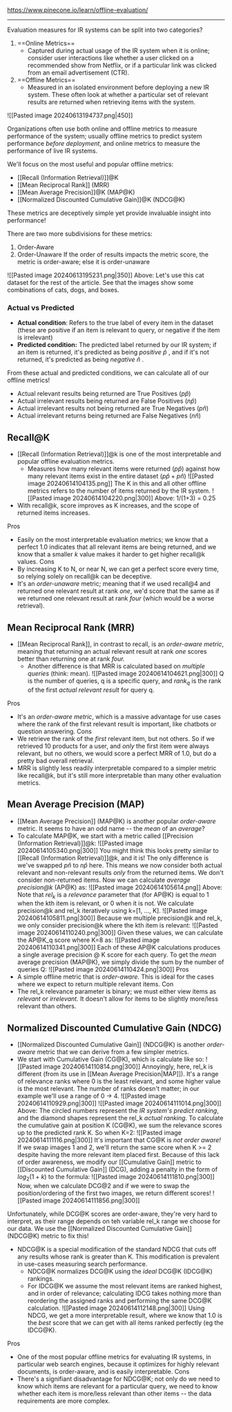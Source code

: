 https://www.pinecone.io/learn/offline-evaluation/

----

Evaluation measures for IR systems can be split into two categories?
1. ==Online Metrics==
	- Captured during actual usage of the IR system when it is online; consider user interactions like whether a user clicked on a recommended show from Netflix, or if a particular link was clicked from an email advertisement (CTR).
2. ==Offline Metrics==
	- Measured in an isolated environment before deploying a new IR system. These often look at whether a particular set of relevant results are returned when retrieving items with the system.

![[Pasted image 20240613194737.png|450]]

Organizations often use both online and offline metrics to measure performance of the system; usually offline metrics to predict system performance *before deployment*, and online metrics to measure the performance of live IR systems.

We'll focus on the most useful and popular offline metrics:
- [[Recall (Information Retrieval)]]@K
- [[Mean Reciprocal Rank]] (MRR)
- [[Mean Average Precision]]@K (MAP@K)
- [[Normalized Discounted Cumulative Gain]]@K (NDCG@K)

These metrics are deceptively simple yet provide invaluable insight into performance!

There are two more subdivisions for these metrics:
1. Order-Aware
2. Order-Unaware
If the order of results impacts the metric score, the metric is order-aware; else it is order-unaware

![[Pasted image 20240613195231.png|350]]
Above: Let's use this cat dataset for the rest of the article. See that the images show some combinations of cats, dogs, and boxes.

### Actual vs Predicted 
- **Actual condition**: Refers to the true label of every item in the dataset (these are positive if an item is relevant to query, or negative if the item is irrelevant)
- **Predicted condition:** The predicted label returned by our IR system; if an item is returned, it's predicted as being *positive* $\hat{p}$ , and if it's not returned, it's predicted as being *negative* $\hat{n}$ .

From these actual and predicted conditions, we can calculate all of our offline metrics!
- Actual relevant results being returned are True Positives ($p\hat{p}$)
- Actual irrelevant results being returned are False Positives ($n\hat{p}$)
- Actual irrelevant results not being returned are True Negatives ($p\hat{n}$)
- Actual irrelevant returns being returned are False Negatives ($n\hat{n}$)

## Recall@K
- [[Recall (Information Retrieval)]]@k is one of the most interpretable and popular offline evaluation metrics.
	- Measures how many relevant items were returned ($p\hat{p}$) against how many relevant items exist in the entire dataset ($p\hat{p} + p\hat{n}$)
![[Pasted image 20240614104135.png]]
The K in this and all other offline metrics refers to the number of items returned by the IR system.
![[Pasted image 20240614104220.png|300]]
Above: 1/(1+3) = 0.25
- With recall@k, score improves as K increases, and the scope of returned items increases.

Pros
- Easily on the most interpretable evaluation metrics; we know that a perfect 1.0 indicates that all relevant items are being returned, and we know that a smaller *k* value makes it harder to get higher recall@k values.
Cons
- By increasing K to N, or near N, we can get a perfect score every time, so relying solely on recall@k can be deceptive.
- It's an *order-unaware* metric; meaning that if we used recall@4 and returned one relevant result at rank *one*, we'd score that the same as if we returned one relevant result at rank *four* (which would be a worse retrieval).

## Mean Reciprocal Rank (MRR)
- [[Mean Reciprocal Rank]], in contrast to recall, is an *order-aware metric*, meaning that returning an actual relevant result at rank *one* scores better than returning one at rank *four.*
	- Another difference is that MRR is calculated based on *multiple queries* (think: mean).
![[Pasted image 20240614104621.png|300]]
Q is the number of queries, q is a specific query, and $rank_q$ is the rank of the first *actual relevant result* for query q.

Pros
- It's an *order-aware metric*, which is a massive advantage for use cases where the rank of the first relevant result is important, like chatbots or question answering.
Cons
- We retrieve the rank of the *first* relevant item, but not others. So if we retrieved 10 products for a user, and *only* the first item were always relevant, but no others, we would score a perfect MRR of 1.0, but do a pretty bad overall retrieval.
- MRR is slightly less readily interpretable compared to a simpler metric like recall@k, but it's still more interpretable than many other evaluation metrics.


## Mean Average Precision (MAP)
- [[Mean Average Precision]] (MAP@K) is another popular *order-aware* metric. It seems to have an odd name -- the *mean* of an *average*?
- To calculate MAP@K, we start with a metric called [[Precision (Information Retrieval)]]@k:
![[Pasted image 20240614105340.png|300]]
You might think this looks pretty similar to [[Recall (Information Retrieval)]]@k, and it is! The only difference is we've swapped $p\hat{n}$ to $n\hat{p}$ here. This means we now consider both actual relevant and non-relevant results *only* from the returned items. We don't consider non-returned items.
Now we can calculate *average precision@k* (AP@K) as:
![[Pasted image 20240614105614.png]]
Above: Note that $rel_k$ is a *relevance* parameter that (for AP@K) is equal to 1 when the kth item is relevant, or 0 when it is not. We calculate precision@k and rel_k iteratively using k=\[1, ..., K\].
![[Pasted image 20240614105811.png|300]]
Because we multiple precision@k and rel_k, we only consider precision@k where the kth item is relevant:
![[Pasted image 20240614110240.png|300]]
Given these values, we can calculate the AP@K_q score where K=8 as:
![[Pasted image 20240614110341.png|300]]
Each of these AP@K calculations produces a single average precision @ K score for each query. To get the *mean* average precision (MAP@K), we simply divide the sum by the number of queries Q:
![[Pasted image 20240614110424.png|300]]
Pros
- A simple offline metric that is *order-aware.* This is ideal for the cases where we expect to return multiple relevant items.
Con
- The rel_k relevance parameter is binary; we must either view items as *relevant* or *irrelevant.* It doesn't allow for items to be slightly more/less relevant than others.

## Normalized Discounted Cumulative Gain (NDCG)
- [[Normalized Discounted Cumulative Gain]] (NDCG@K) is another *order-aware* metric that we can derive from a few simpler metrics.
- We start with Cumulative Gain (CG@K), which is calculate like so:
![[Pasted image 20240614110814.png|300]]
Annoyingly, here, rel_k is different (from its use in [[Mean Average Precision|MAP]]). It's a range of relevance ranks where 0 is the least relevant, and some higher value is the most relevant. The number of ranks doesn't matter; in our example we'll use a range of 0 -> 4.
![[Pasted image 20240614110929.png|300]]
![[Pasted image 20240614111014.png|300]]
Above: The circled numbers represent the *IR system's predict ranking*, and the diamond shapes represent the rel_k *actual ranking*.
To calculate the cumulative gain at position K (CG@K), we sum the relevance scores up to the predicted rank K. So when K=2:
![[Pasted image 20240614111116.png|300]]
It's important that CG@K is *not order aware!* If we swap images 1 and 2, we'll return the same score when K >= 2 despite having the more relevant item placed first.
Because of this lack of order awareness, we modify our [[Cumulative Gain]] metric to [[Discounted Cumulative Gain]] (DCG), adding a penalty in the form of $log_2(1+k)$ to the formula:
![[Pasted image 20240614111810.png|300]]
Now, when we calculate DCG@2 and if we were to swap the position/ordering of the first two images, we return different scores!
![[Pasted image 20240614111856.png|300]]

Unfortunately, while DCG@K scores are order-aware, they're very hard to interpret, as their range depends on teh variable rel_k range we choose for our data.
We use the [[Normalized Discounted Cumulative Gain]] (NDCG@K) metric to fix this!
- NDCG@K is a special modification of the standard NDCG that cuts off any results whose rank is greater than K. This modification is prevalent in use-cases measuring search performance.
	- NDCG@K normalizes DCG@K using the *ideal* DCG@K (IDCG@K) rankings.
	- For IDCG@K we assume the most relevant items are ranked highest, and in order of relevance; calculating IDCG takes nothing more than reordering the assigned ranks and performing the same DCG@K calculation.
![[Pasted image 20240614112148.png|300]]
Using NDCG, we get a more interpretable result, where we know that 1.0 is the *best* score that we can get with all items ranked perfectly (eg the IDCG@K).

Pros
- One of the most popular offline metrics for evaluating IR systems, in particular web search engines, because it optimizes for highly relevant documents, is order-aware, and is easily interpretable.
Cons
- There's a signifiant disadvantage for NDCG@K; not only do we need to know which items are relevant for a particular query, we need to know whether each item is more/less relevant than other items -- the data requirements are more complex.













